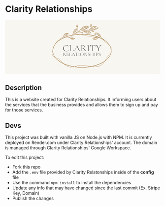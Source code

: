 # Clarity Relationships
![cover image of website](./public/styling/ClarityRelationships-cover.png)
## Description
This is a website created for Clarity Relationships. It informing users about the services that the business provides and allows them to sign up and pay for those services.

## Devs
This project was built with vanilla JS on Node.js with NPM.
It is currently deployed on Render.com under Clarity Relationships' account.
The domain is managed through Clarity Relationships' Google Workspace.

To edit this project:
-  Fork this repo
-  Add the ```.env``` file provided by Clarity Relatonships inside of the **config** file
-  Use the command ```npm install``` to install the dependencies
-  Update any info that may have changed since the last commit (Ex. Stripe Key, Domain)
-  Publish the changes